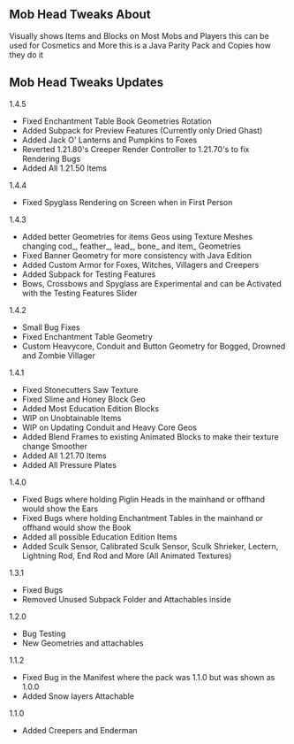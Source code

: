 ## Mob Head Tweaks About
Visually shows Items and Blocks on Most Mobs and Players
this can be used for Cosmetics and More
this is a Java Parity Pack and Copies how they do it

## Mob Head Tweaks Updates
1.4.5
- Fixed Enchantment Table Book Geometries Rotation
- Added Subpack for Preview Features (Currently only Dried Ghast)
- Added Jack O' Lanterns and Pumpkins to Foxes
- Reverted 1.21.80's Creeper Render Controller to 1.21.70's to fix Rendering Bugs
- Added All 1.21.50 Items
  
1.4.4
- Fixed Spyglass Rendering on Screen when in First Person

1.4.3
- Added better Geometries for items Geos using Texture Meshes changing cod_, feather_, lead_, bone_ and item_ Geometries
- Fixed Banner Geometry for more consistency with Java Edition
- Added Custom Armor for Foxes, Witches, Villagers and Creepers
- Added Subpack for Testing Features
- Bows, Crossbows and Spyglass are Experimental and can be Activated with the Testing Features Slider
  
1.4.2
- Small Bug Fixes
- Fixed Enchantment Table Geometry
- Custom Heavycore, Conduit and Button Geometry for Bogged, Drowned and Zombie Villager
  
1.4.1
- Fixed Stonecutters Saw Texture
- Fixed Slime and Honey Block Geo
- Added Most Education Edition Blocks
- WIP on Unobtainable Items
- WIP on Updating Conduit and Heavy Core Geos
- Added Blend Frames to existing Animated Blocks to make their texture change Smoother
- Added All 1.21.70 Items
- Added All Pressure Plates
  
1.4.0
- Fixed Bugs where holding Piglin Heads in the mainhand or offhand would show the Ears
- Fixed Bugs where holding Enchantment Tables in the mainhand or offhand would show the Book
- Added all possible Education Edition Items
- Added Sculk Sensor, Calibrated Sculk Sensor, Sculk Shrieker, Lectern, Lightning Rod, End Rod and More (All Animated Textures)
  
1.3.1
- Fixed Bugs
- Removed Unused Subpack Folder and Attachables inside
  
1.2.0
- Bug Testing
- New Geometries and attachables
  
1.1.2
- Fixed Bug in the Manifest where the pack was 1.1.0 but was shown as 1.0.0
- Added Snow layers Attachable
  
1.1.0
- Added Creepers and Enderman
